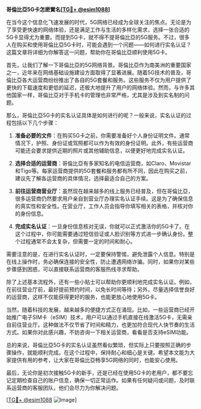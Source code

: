 **哥倫比亞5G卡怎麽實名[[TG💪+ @esim1088](https://t.me/s/esim1088)]**

在当今这个信息化飞速发展的时代，5G网络已经成为全球关注的焦点。无论是为了享受更快速的网络体验，还是满足工作与生活的多样化需求，选择一张合适的5G卡显得尤为重要。而提到5G卡，就不得不提哥倫比亞的5G服务。不过，很多人在购买和使用哥倫比亞5G卡时，可能会遇到一个问题——如何进行实名认证？这篇文章将详细为你解答这一问题，帮助你在哥倫比亞顺利使用5G卡。

首先，让我们了解一下哥倫比亞的5G网络背景。哥倫比亞作为南美洲的重要国家之一，近年来在网络基础设施建设方面取得了显著进展。随着5G技术的普及，哥倫比亞各大运营商纷纷推出了各自的5G套餐和服务。这些服务不仅为用户提供了更快的下载速度和更低的延迟，还极大地提升了用户的网络体验。然而，与许多其他国家一样，哥倫比亞对于手机卡的管理也非常严格，尤其是涉及到实名制的问题。

那么，哥倫比亞5G卡的实名认证具体是如何进行的呢？一般来说，实名认证的过程包括以下几个步骤：

1. **准备必要的文件**：在购买5G卡之前，你需要准备好个人身份证明文件。通常情况下，护照、身份证或驾照都可以作为有效的身份证明。此外，有些运营商可能还会要求提供近期的照片或其他辅助信息，以便更好地完成实名认证。

2. **选择合适的运营商**：哥倫比亞有多家知名的电信运营商，如Claro、Movistar和Tigo等。每家运营商提供的5G套餐和服务都有所不同，因此在购买之前，建议先了解各运营商的具体情况，选择最适合自己的方案。

3. **前往运营商营业厅**：虽然现在越来越多的线上服务已经普及，但在哥倫比亞，很多运营商仍然要求用户亲自到营业厅办理实名认证手续。这是为了确保信息的真实性和安全性。在营业厅，工作人员会指导你填写相关的表格，并核对你的身份信息。

4. **完成实名认证**：一旦身份信息核对无误，你就可以正式激活你的5G卡了。在这个过程中，你可能需要通过短信验证或人脸识别等方式进一步确认身份。整个过程通常不会太复杂，但需要一定的时间和耐心。

需要注意的是，在进行实名认证时，一定要保持警惕，避免泄露个人信息。特别是在线上操作时，务必确保连接的安全性，防止遭遇网络诈骗。同时，如果你对某些步骤感到困惑，可以直接联系运营商的客服热线寻求帮助。

除了上述基本流程外，还有一些小贴士可以帮助你更顺利地完成实名认证。例如，在前往营业厅前，最好提前预约时间，以免长时间等待；另外，尽量选择信誉良好的运营商，这样不仅能获得更好的服务，也能更放心地使用5G卡。

当然，随着科技的发展，越来越多的便捷方式正在涌现。比如，一些运营商已经开始推广电子SIM卡（eSIM）技术，用户可以通过手机直接在线激活5G卡，无需亲自前往营业厅。这种做法不仅节省了时间和精力，也更加符合现代人快节奏的生活方式。如果你对此感兴趣，不妨咨询一下相关运营商，看看是否支持eSIM功能。

总的来说，哥倫比亞5G卡的实名认证虽然看似繁琐，但实际上只要按照正确的步骤操作，就能顺利完成。在这个过程中，保持耐心和细心是关键。希望本文能为大家提供有用的参考，让大家在哥倫比亞畅享5G网络的同时，也能安心使用。

最后，无论你是初次接触5G卡的新手，还是已经在使用5G卡的老用户，都不要忘记定期检查自己的账户信息，确保一切正常运作。如果有任何疑问或问题，及时联系运营商的客服团队，他们会尽力为你解决问题。

[[TG💪+ @esim1088](https://t.me/s/esim1088) ![Image](https://i.postimg.cc/4NQfJmqS/Snipaste-2025-05-13-00-14-12.png)]